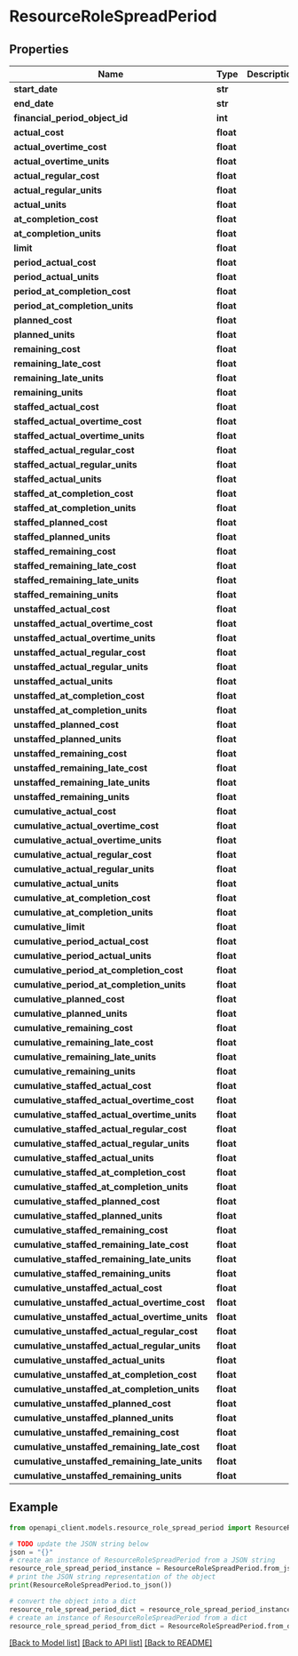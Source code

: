 # ResourceRoleSpreadPeriod


## Properties

Name | Type | Description | Notes
------------ | ------------- | ------------- | -------------
**start_date** | **str** |  | [optional] 
**end_date** | **str** |  | [optional] 
**financial_period_object_id** | **int** |  | [optional] 
**actual_cost** | **float** |  | [optional] 
**actual_overtime_cost** | **float** |  | [optional] 
**actual_overtime_units** | **float** |  | [optional] 
**actual_regular_cost** | **float** |  | [optional] 
**actual_regular_units** | **float** |  | [optional] 
**actual_units** | **float** |  | [optional] 
**at_completion_cost** | **float** |  | [optional] 
**at_completion_units** | **float** |  | [optional] 
**limit** | **float** |  | [optional] 
**period_actual_cost** | **float** |  | [optional] 
**period_actual_units** | **float** |  | [optional] 
**period_at_completion_cost** | **float** |  | [optional] 
**period_at_completion_units** | **float** |  | [optional] 
**planned_cost** | **float** |  | [optional] 
**planned_units** | **float** |  | [optional] 
**remaining_cost** | **float** |  | [optional] 
**remaining_late_cost** | **float** |  | [optional] 
**remaining_late_units** | **float** |  | [optional] 
**remaining_units** | **float** |  | [optional] 
**staffed_actual_cost** | **float** |  | [optional] 
**staffed_actual_overtime_cost** | **float** |  | [optional] 
**staffed_actual_overtime_units** | **float** |  | [optional] 
**staffed_actual_regular_cost** | **float** |  | [optional] 
**staffed_actual_regular_units** | **float** |  | [optional] 
**staffed_actual_units** | **float** |  | [optional] 
**staffed_at_completion_cost** | **float** |  | [optional] 
**staffed_at_completion_units** | **float** |  | [optional] 
**staffed_planned_cost** | **float** |  | [optional] 
**staffed_planned_units** | **float** |  | [optional] 
**staffed_remaining_cost** | **float** |  | [optional] 
**staffed_remaining_late_cost** | **float** |  | [optional] 
**staffed_remaining_late_units** | **float** |  | [optional] 
**staffed_remaining_units** | **float** |  | [optional] 
**unstaffed_actual_cost** | **float** |  | [optional] 
**unstaffed_actual_overtime_cost** | **float** |  | [optional] 
**unstaffed_actual_overtime_units** | **float** |  | [optional] 
**unstaffed_actual_regular_cost** | **float** |  | [optional] 
**unstaffed_actual_regular_units** | **float** |  | [optional] 
**unstaffed_actual_units** | **float** |  | [optional] 
**unstaffed_at_completion_cost** | **float** |  | [optional] 
**unstaffed_at_completion_units** | **float** |  | [optional] 
**unstaffed_planned_cost** | **float** |  | [optional] 
**unstaffed_planned_units** | **float** |  | [optional] 
**unstaffed_remaining_cost** | **float** |  | [optional] 
**unstaffed_remaining_late_cost** | **float** |  | [optional] 
**unstaffed_remaining_late_units** | **float** |  | [optional] 
**unstaffed_remaining_units** | **float** |  | [optional] 
**cumulative_actual_cost** | **float** |  | [optional] 
**cumulative_actual_overtime_cost** | **float** |  | [optional] 
**cumulative_actual_overtime_units** | **float** |  | [optional] 
**cumulative_actual_regular_cost** | **float** |  | [optional] 
**cumulative_actual_regular_units** | **float** |  | [optional] 
**cumulative_actual_units** | **float** |  | [optional] 
**cumulative_at_completion_cost** | **float** |  | [optional] 
**cumulative_at_completion_units** | **float** |  | [optional] 
**cumulative_limit** | **float** |  | [optional] 
**cumulative_period_actual_cost** | **float** |  | [optional] 
**cumulative_period_actual_units** | **float** |  | [optional] 
**cumulative_period_at_completion_cost** | **float** |  | [optional] 
**cumulative_period_at_completion_units** | **float** |  | [optional] 
**cumulative_planned_cost** | **float** |  | [optional] 
**cumulative_planned_units** | **float** |  | [optional] 
**cumulative_remaining_cost** | **float** |  | [optional] 
**cumulative_remaining_late_cost** | **float** |  | [optional] 
**cumulative_remaining_late_units** | **float** |  | [optional] 
**cumulative_remaining_units** | **float** |  | [optional] 
**cumulative_staffed_actual_cost** | **float** |  | [optional] 
**cumulative_staffed_actual_overtime_cost** | **float** |  | [optional] 
**cumulative_staffed_actual_overtime_units** | **float** |  | [optional] 
**cumulative_staffed_actual_regular_cost** | **float** |  | [optional] 
**cumulative_staffed_actual_regular_units** | **float** |  | [optional] 
**cumulative_staffed_actual_units** | **float** |  | [optional] 
**cumulative_staffed_at_completion_cost** | **float** |  | [optional] 
**cumulative_staffed_at_completion_units** | **float** |  | [optional] 
**cumulative_staffed_planned_cost** | **float** |  | [optional] 
**cumulative_staffed_planned_units** | **float** |  | [optional] 
**cumulative_staffed_remaining_cost** | **float** |  | [optional] 
**cumulative_staffed_remaining_late_cost** | **float** |  | [optional] 
**cumulative_staffed_remaining_late_units** | **float** |  | [optional] 
**cumulative_staffed_remaining_units** | **float** |  | [optional] 
**cumulative_unstaffed_actual_cost** | **float** |  | [optional] 
**cumulative_unstaffed_actual_overtime_cost** | **float** |  | [optional] 
**cumulative_unstaffed_actual_overtime_units** | **float** |  | [optional] 
**cumulative_unstaffed_actual_regular_cost** | **float** |  | [optional] 
**cumulative_unstaffed_actual_regular_units** | **float** |  | [optional] 
**cumulative_unstaffed_actual_units** | **float** |  | [optional] 
**cumulative_unstaffed_at_completion_cost** | **float** |  | [optional] 
**cumulative_unstaffed_at_completion_units** | **float** |  | [optional] 
**cumulative_unstaffed_planned_cost** | **float** |  | [optional] 
**cumulative_unstaffed_planned_units** | **float** |  | [optional] 
**cumulative_unstaffed_remaining_cost** | **float** |  | [optional] 
**cumulative_unstaffed_remaining_late_cost** | **float** |  | [optional] 
**cumulative_unstaffed_remaining_late_units** | **float** |  | [optional] 
**cumulative_unstaffed_remaining_units** | **float** |  | [optional] 

## Example

```python
from openapi_client.models.resource_role_spread_period import ResourceRoleSpreadPeriod

# TODO update the JSON string below
json = "{}"
# create an instance of ResourceRoleSpreadPeriod from a JSON string
resource_role_spread_period_instance = ResourceRoleSpreadPeriod.from_json(json)
# print the JSON string representation of the object
print(ResourceRoleSpreadPeriod.to_json())

# convert the object into a dict
resource_role_spread_period_dict = resource_role_spread_period_instance.to_dict()
# create an instance of ResourceRoleSpreadPeriod from a dict
resource_role_spread_period_from_dict = ResourceRoleSpreadPeriod.from_dict(resource_role_spread_period_dict)
```
[[Back to Model list]](../README.md#documentation-for-models) [[Back to API list]](../README.md#documentation-for-api-endpoints) [[Back to README]](../README.md)


